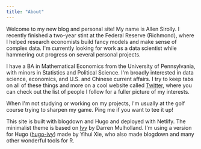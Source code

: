 ```yaml
---
title: "About"
---
```


Welcome to my new blog and personal site! My name is Allen Sirolly. I recently finished a two-year stint at the Federal Reserve (Richmond), where I helped research economists build fancy models and make sense of complex data. I'm currently looking for work as a data scientist while hammering out progress on several personal projects.

I have a BA in Mathematical Economics from the University of Pennsylvania, with minors in Statistics and Political Science. I'm broadly interested in data science, economics, and U.S. and Chinese current affairs. I try to keep tabs on all of these things and more on a cool website called [Twitter](https://twitter.com/Sirallenrolly), where you can check out the list of people I follow for a fuller picture of my interests.

When I'm not studying or working on my projects, I'm usually at the golf course trying to sharpen my game. Ping me if you want to tee it up!

This site is built with blogdown and Hugo and deployed with Netlify. The minimalist theme is based on [Ivy](https://github.com/dmulholland/ivy) by Darren Mulholland. I'm using a version for Hugo ([hugo-ivy](https://github.com/yihui/hugo-ivy)) made by Yihui Xie, who also made blogdown and many other wonderful tools for R.
